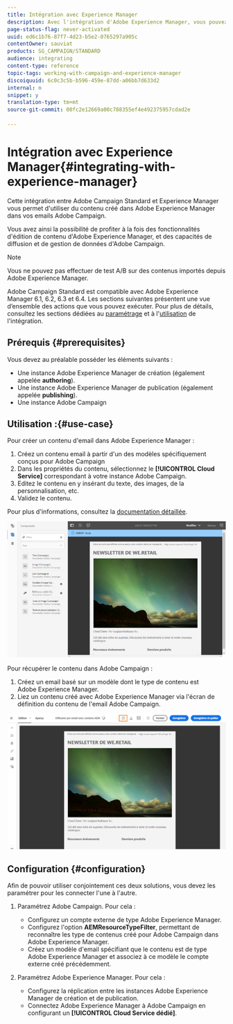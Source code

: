 ```yaml
---
title: Intégration avec Experience Manager
description: Avec l'intégration d'Adobe Experience Manager, vous pouvez créer du contenu directement dans AEM et l'utiliser ultérieurement dans Adobe Campaign.
page-status-flag: never-activated
uuid: ed6c1b76-87f7-4d23-b5e2-0765297a905c
contentOwner: sauviat
products: SG_CAMPAIGN/STANDARD
audience: integrating
content-type: reference
topic-tags: working-with-campaign-and-experience-manager
discoiquuid: 6c0c3c5b-b596-459e-87dd-a06bb7d633d2
internal: n
snippet: y
translation-type: tm+mt
source-git-commit: 00fc2e12669a00c788355ef4e492375957cdad2e

---
```



# Intégration avec Experience Manager{#integrating-with-experience-manager}

Cette intégration entre Adobe Campaign Standard et Experience Manager vous permet d'utiliser du contenu créé dans Adobe Experience Manager dans vos emails Adobe Campaign.

Vous avez ainsi la possibilité de profiter à la fois des fonctionnalités d'édition de contenu d'Adobe Experience Manager, et des capacités de diffusion et de gestion de données d'Adobe Campaign.

>[!NOTE]
>
>Vous ne pouvez pas effectuer de test A/B sur des contenus importés depuis Adobe Experience Manager.

Adobe Campaign Standard est compatible avec Adobe Experience Manager 6.1, 6.2, 6.3 et 6.4. Les sections suivantes présentent une vue d’ensemble des actions que vous pouvez exécuter. Pour plus de détails, consultez les sections dédiées au [paramétrage](https://helpx.adobe.com/experience-manager/6-4/sites/administering/using/campaignstandard.html) et à l'[utilisation](https://helpx.adobe.com/experience-manager/6-4/sites/authoring/using/campaign.html) de l'intégration.

## Prérequis {#prerequisites}

Vous devez au préalable posséder les éléments suivants :

* Une instance Adobe Experience Manager de création (également appelée **authoring**).
* Une instance Adobe Experience Manager de publication (également appelée **publishing**).
* Une instance Adobe Campaign

## Utilisation :{#use-case}

Pour créer un contenu d'email dans Adobe Experience Manager :

1. Créez un contenu email à partir d'un des modèles spécifiquement conçus pour Adobe Campaign
1. Dans les propriétés du contenu, sélectionnez le **[!UICONTROL Cloud Service]** correspondant à votre instance Adobe Campaign.
1. Editez le contenu en y insérant du texte, des images, de la personnalisation, etc.
1. Validez le contenu.

Pour plus d'informations, consultez la [documentation détaillée](https://docs.adobe.com/docs/en/aem/6-2/author/personalization/adobe-campaign/campaign.html).

![](assets/aem_content.png)

Pour récupérer le contenu dans Adobe Campaign :

1. Créez un email basé sur un modèle dont le type de contenu est Adobe Experience Manager.
1. Liez un contenu créé avec Adobe Experience Manager via l'écran de définition du contenu de l'email Adobe Campaign.

![](assets/aem_linked_content.png)

## Configuration {#configuration}

Afin de pouvoir utiliser conjointement ces deux solutions, vous devez les paramétrer pour les connecter l'une à l'autre.

1. Paramétrez Adobe Campaign. Pour cela :

   * Configurez un compte externe de type Adobe Experience Manager.
   * Configurez l'option **AEMResourceTypeFilter**, permettant de reconnaître les type de contenus créé pour Adobe Campaign dans Adobe Experience Manager.
   * Créez un modèle d'email spécifiant que le contenu est de type Adobe Experience Manager et associez à ce modèle le compte externe créé précédemment.

1. Paramétrez Adobe Experience Manager. Pour cela :

   * Configurez la réplication entre les instances Adobe Experience Manager de création et de publication.
   * Connectez Adobe Experience Manager à Adobe Campaign en configurant un **[!UICONTROL Cloud Service dédié]**.

